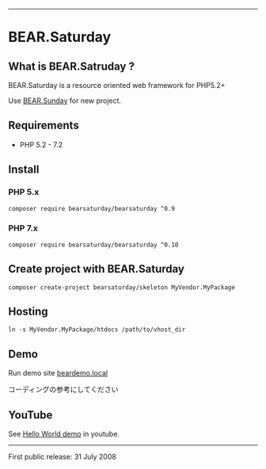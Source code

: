 
----

# BEAR.Saturday

## What is BEAR.Satruday ?

BEAR.Saturday is a resource oriented web framework for PHP5.2+

Use [BEAR.Sunday](http://bearsunday.github.io/) for new project.

Requirements
------------

 * PHP 5.2 - 7.2 

## Install

### PHP 5.x

```
composer require bearsaturday/bearsaturday ^0.9
```

### PHP 7.x

```
composer require bearsaturday/bearsaturday ^0.10
```

Create project with BEAR.Saturday
-------------
```
composer create-project bearsaturday/skeleton MyVendor.MyPackage
````

Hosting
-------------
```
ln -s MyVendor.MyPackage/htdocs /path/to/vhost_dir
```

Demo
----
Run demo site [beardemo.local](https://github.com/bearsaturday/beardemo.local)

コーディングの参考にしてください

YouTube
----
See [Hello World demo][2] in youtube. 


[2]: http://www.youtube.com/watch?v=NKdiNdNbH0Y

---

First public release: 31 July 2008
